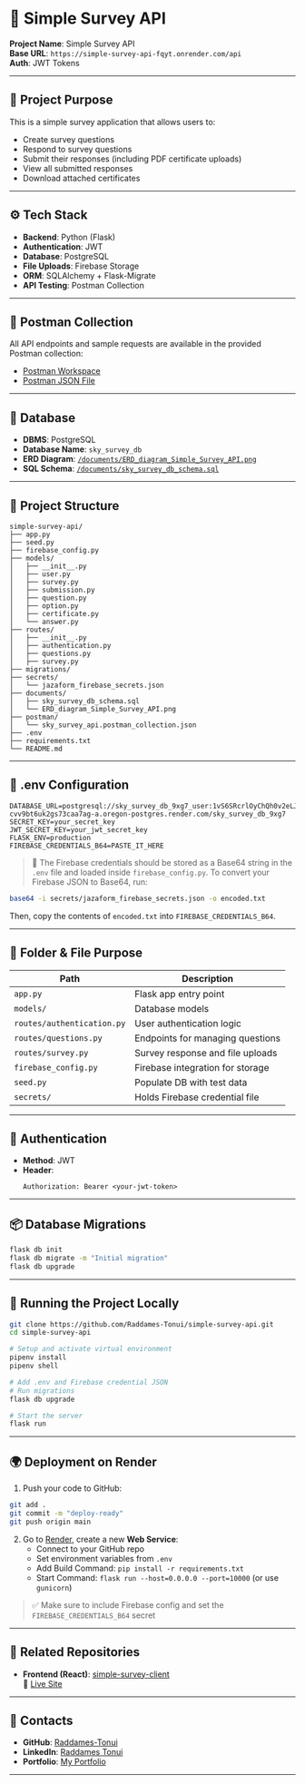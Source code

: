 # 📘 Simple Survey API

**Project Name**: Simple Survey API  
**Base URL**: `https://simple-survey-api-fqyt.onrender.com/api`  
**Auth**: JWT Tokens

---

## 🧠 Project Purpose

This is a simple survey application that allows users to:
- Create survey questions
- Respond to survey questions
- Submit their responses (including PDF certificate uploads)
- View all submitted responses
- Download attached certificates

---

## ⚙️ Tech Stack

- **Backend**: Python (Flask)
- **Authentication**: JWT
- **Database**: PostgreSQL
- **File Uploads**: Firebase Storage
- **ORM**: SQLAlchemy + Flask-Migrate
- **API Testing**: Postman Collection

---

## 🧪 Postman Collection

All API endpoints and sample requests are available in the provided Postman collection:
- [Postman Workspace](https://dark-shuttle-668211.postman.co/workspace/My-Workspace~9d927184-69f9-4b4c-8978-451fb98f15bf/collection/40619222-4b047217-e5c4-4277-a01d-00ae2d15b976?action=share&creator=40619222)
- [Postman JSON File](./documents/simple-survey-api.postman_collection.json)

---

## 📜️ Database

- **DBMS**: PostgreSQL
- **Database Name**: `sky_survey_db`
- **ERD Diagram**: [`/documents/ERD_diagram_Simple_Survey_API.png`](./documents/ERD_diagram_Simple_Survey_API.png)
- **SQL Schema**: [`/documents/sky_survey_db_schema.sql`](./documents/sky_survey_db_schema.sql)

---

## 🔧 Project Structure
```
simple-survey-api/
├── app.py
├── seed.py
├── firebase_config.py
├── models/
│   ├── __init__.py
│   ├── user.py
│   ├── survey.py
│   ├── submission.py
│   ├── question.py
│   ├── option.py
│   ├── certificate.py
│   └── answer.py
├── routes/
│   ├── __init__.py
│   ├── authentication.py
│   ├── questions.py
│   ├── survey.py
├── migrations/
├── secrets/
│   └── jazaform_firebase_secrets.json
├── documents/
│   ├── sky_survey_db_schema.sql
│   └── ERD_diagram_Simple_Survey_API.png
├── postman/
│   └── sky_survey_api.postman_collection.json
├── .env
├── requirements.txt
└── README.md
```

---

## 📄 .env Configuration
```env
DATABASE_URL=postgresql://sky_survey_db_9xg7_user:1vS6SRcrlOyChQh0v2eLJj4iTw4RFHck@dpg-cvv9bt6uk2gs73caa7ag-a.oregon-postgres.render.com/sky_survey_db_9xg7
SECRET_KEY=your_secret_key
JWT_SECRET_KEY=your_jwt_secret_key
FLASK_ENV=production
FIREBASE_CREDENTIALS_B64=PASTE_IT_HERE
```
> 🔐 The Firebase credentials should be stored as a Base64 string in the `.env` file and loaded inside `firebase_config.py`. To convert your Firebase JSON to Base64, run:
```bash
base64 -i secrets/jazaform_firebase_secrets.json -o encoded.txt
```
Then, copy the contents of `encoded.txt` into `FIREBASE_CREDENTIALS_B64`.

---

## 🤩️ Folder & File Purpose

| Path                           | Description                          |
|-------------------------------|--------------------------------------|
| `app.py`                      | Flask app entry point                |
| `models/`                     | Database models                      |
| `routes/authentication.py`    | User authentication logic            |
| `routes/questions.py`         | Endpoints for managing questions     |
| `routes/survey.py`           | Survey response and file uploads     |
| `firebase_config.py`          | Firebase integration for storage     |
| `seed.py`                     | Populate DB with test data           |
| `secrets/`                    | Holds Firebase credential file       |

---

## 🔐 Authentication

- **Method**: JWT
- **Header**:
  ```http
  Authorization: Bearer <your-jwt-token>
  ```

---

## 📦 Database Migrations

```bash
flask db init
flask db migrate -m "Initial migration"
flask db upgrade
```

---

## 🚀 Running the Project Locally

```bash
git clone https://github.com/Raddames-Tonui/simple-survey-api.git
cd simple-survey-api

# Setup and activate virtual environment
pipenv install
pipenv shell

# Add .env and Firebase credential JSON
# Run migrations
flask db upgrade

# Start the server
flask run
```

---

## 🌍 Deployment on Render

1. Push your code to GitHub:
```bash
git add .
git commit -m "deploy-ready"
git push origin main
```

2. Go to [Render](https://render.com/), create a new **Web Service**:
   - Connect to your GitHub repo
   - Set environment variables from `.env`
   - Add Build Command: `pip install -r requirements.txt`
   - Start Command: `flask run --host=0.0.0.0 --port=10000` (or use `gunicorn`)

> ✅ Make sure to include Firebase config and set the `FIREBASE_CREDENTIALS_B64` secret

---

## 📁 Related Repositories

- **Frontend (React)**: [simple-survey-client](https://github.com/Raddames-Tonui/simple-survey-client)  
  🔗 [Live Site](https://simple-survey-client-alpha.vercel.app/survey/user-surveys)

---

## 👤 Contacts

- **GitHub**: [Raddames-Tonui](https://github.com/Raddames-Tonui)
- **LinkedIn**: [Raddames Tonui](https://www.linkedin.com/in/raddames-tonui-01a751277/)
- **Portfolio**: [My Portfolio](https://raddamestonui.netlify.app/)

---


